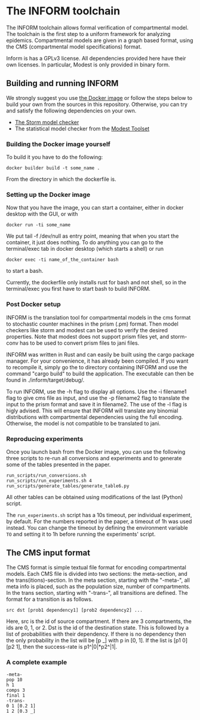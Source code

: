 # The INFORM toolchain

The INFORM toolchain allows formal verification of compartmental model. The toolchain is the first step to a uniform framework for analyzing epidemics. Compartmental models are given in a graph based format, using the CMS (compartmental model specifications) format.

Inform is has a GPLv3 license. All dependencies provided here have their own
licenses. In particular, Modest is only provided in binary form.

## Building and running INFORM
We strongly suggest you use [the Docker image](https://hub.docker.com/repository/docker/gaperez64/inform) or follow the steps below to build your own from the sources in this repository. Otherwise, you can try and satisfy the following dependencies on your own.
* [The Storm model checker](https://www.stormchecker.org/)
* The statistical model checker from the [Modest Toolset](https://www.modestchecker.net/)

### Building the Docker image yourself

To build it you have to do the following:
```
docker builder build -t some_name .
```
From the directory in which the dockerfile is. 

### Setting up the Docker image
Now that you have the image, you can start a container, either in docker desktop with the GUI, or with 
```
docker run -ti some_name
```
 We put tail -f /dev/null as entry point, meaning that when you start the container, it just does nothing. To do anything you can go to the terminal/exec tab in docker desktop (which starts a shell) or run 
```
docker exec -ti name_of_the_container bash
```
to start a bash.

Currently, the dockerfile only installs rust for bash and not shell, so in the terminal/exec you first have to start bash to build INFORM. 

### Post Docker setup

INFORM is the translation tool for compartmental models in the cms format to stochastic counter machines in the prism (.pm) format. Then model checkers like storm and modest can be used to verify the desired properties. Note that modest does not support prism files yet, and storm-conv has to be used to convert prism files to jani files. 

INFORM was written in Rust and can easily be built using the cargo package manager. For your convenience, it has already been compiled. If you want to recompile it, simply go the to directory containing INFORM and use the command "cargo build" to build the application. The executable can then be found in ./inform/target/debug/.

To run INFORM, use the -h flag to display all options. Use the -i filename1 flag to give cms file as input, and use the -p filename2 flag to translate the input to the prism format and save it in filename2. The use of the -l flag is higly advised. This will ensure that INFORM will translate any binomial distributions with compartmental dependencies using the full encoding. Otherwise, the model is not compatible to be translated to jani. 

### Reproducing experiments
Once you launch bash from the Docker image, you can use the following three
scripts to re-run all conversions and experiments and to generate some of the tables
presented in the paper. 
```
run_scripts/run_conversions.sh
run_scripts/run_experiments.sh 4
run_scripts/generate_tables/generate_table6.py
```
All other tables can be obtained using modifications
of the last (Python) script.

The `run_experiments.sh` script has a 10s timeout, per individual experiment, by default. For the numbers
reported in the paper, a timeout of 1h was used instead. You can change the
timeout by defining the environment variable `TO` and setting it to 1h before
running the experiments' script.

## The CMS input format

The CMS format is simple textual file format for encoding compartmental models. 
Each CMS file is divided into two sections: the meta-section, and the trans(itions)-section. In the meta section, starting with the "-meta-", all meta info is placed, such as the population size, number of compartments. In the trans section, starting with "-trans-", all transitions are defined. The format for a transition is as follows.
```
src dst [prob1 dependency1] [prob2 dependency2] ...
```
Here, src is the id of source compartment. If there are 3 compartments, the ids are 0, 1, or 2. Dst is the id of the destination state. This is followed by a list of probabilities with their dependency. If there is no dependency then the only probability in the list will be [p _] with p in [0, 1]. If the list is [p1 0] [p2 1], then the success-rate is p1^|0|*p2^|1|. 

### A complete example
```
-meta-
pop 10
h 1
comps 3
final 1
-trans-
0 1 [0.2 1] 
1 2 [0.3 _]
```
